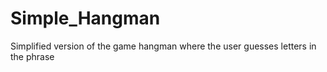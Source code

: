 # Simple_Hangman
Simplified version of the game hangman where the user guesses letters in the phrase

